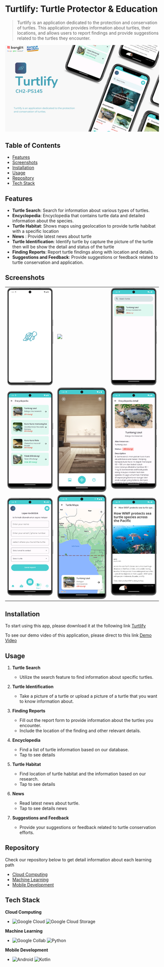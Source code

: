 # Turtlify: Turtle Protector & Education

> Turtlify is an application dedicated to the protection and conservation of turtles. This application provides information about turtles, their locations, and allows users to report findings and provide suggestions related to the turtles they encounter.


![Preview Turtlify App](https://github.com/Turtlify-Capstone/.github/blob/main/profile/screenshots/TurtlifyHeader.png)


## Table of Contents

- [Features](#features)
- [Screenshots](#screenshots)
- [Installation](#installation)
- [Usage](#usage)
- [Repository](#repository)
- [Tech Stack](#techStack)

## Features

- **Turtle Search**: Search for information about various types of turtles.
- **Encyclopedia**: Encyclopedia that contains turtle data and detailed information about the species.
- **Turtle Habitat**: Shows maps using geolocation to provide turtle habibat with a specific location
- **News** : Provide latest news about turtle
- **Turtle Identification**: Identify turtle by capture the picture of the turtle then will be show the detail and status of the turtle
- **Finding Reports**: Report turtle findings along with location and details.
- **Suggestions and Feedback**: Provide suggestions or feedback related to turtle conservation and application.

## Screenshots

<table>
  <tr>
    <td><img src="https://github.com/Turtlify-Capstone/.github/blob/main/profile/screenshots/SplashScreen.png" ></td>
    <td><img src="https://github.com/Turtlify-Capstone/.github/blob/main/profile/screenshots/Homescreen.png" ></td>
    <td><img src="https://github.com/Turtlify-Capstone/.github/blob/main/profile/screenshots/Search.png" ></td>
  </tr>
  <tr>
    <td><img src="https://github.com/Turtlify-Capstone/.github/blob/main/profile/screenshots/Encyclopedia.png"></td>
    <td><img src="https://github.com/Turtlify-Capstone/.github/blob/main/profile/screenshots/Camera.png"></td>
    <td><img src="https://github.com/Turtlify-Capstone/.github/blob/main/profile/screenshots/EncyclopediaDetail.png" ></td>
  </tr>
    <tr>
    <td><img src="https://github.com/Turtlify-Capstone/.github/blob/main/profile/screenshots/Report.png"></td>
    <td><img src="https://github.com/Turtlify-Capstone/.github/blob/main/profile/screenshots/Maps.png"></td>
    <td><img src="https://github.com/Turtlify-Capstone/.github/blob/main/profile/screenshots/News.png" ></td>
  </tr>
 </table>

## Installation

To start using this app, please download it at the following link [Turtlify](#)

To see our demo video of this application, please direct to this link [Demo Video](#)

## Usage

1. **Turtle Search**
   - Utilize the search feature to find information about specific turtles.
  
2. **Turtle Identification**
   - Take a picture of a turtle or upload a picture of a turtle that you want to know information about.

3. **Finding Reports**
   - Fill out the report form to provide information about the turtles you encounter.
   - Include the location of the finding and other relevant details.
  
4. **Encyclopedia**
   - Find a list of turtle information based on our database.
   - Tap to see details
  
5. **Turtle Habitat**
   - Find location of turtle habitat and the information based on our research.
   - Tap to see details

6. **News**
   - Read latest news about turtle.
   - Tap to see details news
     
7. **Suggestions and Feedback**
   - Provide your suggestions or feedback related to turtle conservation efforts.

## Repository
Check our repository below to get detail information about each learning path
 - [Cloud Computing](https://github.com/Turtlify-Capstone/Cloud-Computing)
 - [Machine Learning](https://github.com/Turtlify-Capstone/Machine-Learning)
 - [Mobile Development](https://github.com/Turtlify-Capstone/Mobile-Development)

## Tech Stack

**Cloud Computing**
- ![Google Cloud](https://img.shields.io/badge/Google%20Cloud-4285F4.svg?style=for-the-badge&logo=Google-Cloud&logoColor=white) ![Google Cloud Storage](https://img.shields.io/badge/Google%20Cloud%20Storage-AECBFA.svg?style=for-the-badge&logo=Google-Cloud-Storage&logoColor=black)
  
**Machine Learning**
- ![Google Collab](https://img.shields.io/badge/Google%20Colab-F9AB00.svg?style=for-the-badge&logo=Google-Colab&logoColor=white) ![Python](https://img.shields.io/badge/Python-3776AB.svg?style=for-the-badge&logo=Python&logoColor=white)

**Mobile Development**
- ![Android](https://img.shields.io/badge/Android-3DDC84.svg?style=for-the-badge&logo=Android&logoColor=white) ![Kotlin](https://img.shields.io/badge/Kotlin-7F52FF.svg?style=for-the-badge&logo=Kotlin&logoColor=white)
  

